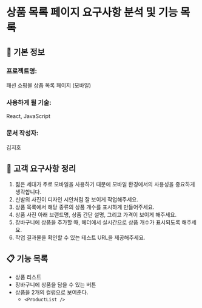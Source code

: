 # 상품 목록 페이지 요구사항 분석 및 기능 목록

## 📌 기본 정보
### 프로젝트명: 
패션 쇼핑몰 상품 목록 페이지 (모바일)

### 사용하게 될 기술: 
React, JavaScript

### 문서 작성자:
김지호

## 📝 고객 요구사항 정리
1. 젊은 세대가 주로 모바일을 사용하기 때문에 모바일 환경에서의 사용성을 중요하게 생각합니다.
2. 신발의 사진이 디자인 시안처럼 잘 보이게 작업해주세요.
3. 상품 목록에서 해당 종류의 상품 개수를 표시하게 만들어주세요.
4. 상품 사진 아래 브랜드명, 상품 간단 설명, 그리고 가격이 보이게 해주세요.
5. 장바구니에 상품을 추가할 때, 헤더에서 실시간으로 상품 개수가 표시되도록 해주세요.
6. 작업 결과물을 확인할 수 있는 테스트 URL을 제공해주세요.

## 📋 기능 목록
- 상품 리스트
- 장바구니에 상품을 담을 수 있는 버튼
- 상품을 2개의 컬럼으로 보여준다.
  - `<ProductList />`
 
 


